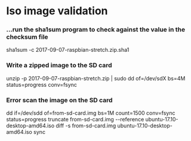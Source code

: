 # Iso image validation

### …run the sha1sum program to check against the value in the checksum file
sha1sum -c 2017-09-07-raspbian-stretch.zip.sha1


### Write a zipped image to the SD card
unzip -p 2017-09-07-raspbian-stretch.zip | sudo dd of=/dev/sdX bs=4M status=progress conv=fsync


### Error scan the image on the SD card
dd if=/dev/sdd of=from-sd-card.img bs=1M count=1500 conv=fsync status=progress
truncate from-sd-card.img --reference ubuntu-17.10-desktop-amd64.iso
diff -s from-sd-card.img ubuntu-17.10-desktop-amd64.iso
sync
